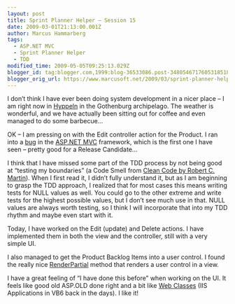 ```yaml
---
layout: post
title: Sprint Planner Helper – Session 15
date: 2009-03-01T21:13:00.001Z
author: Marcus Hammarberg
tags:
  - ASP.NET MVC
  - Sprint Planner Helper
  - TDD
modified_time: 2009-05-05T09:25:13.029Z
blogger_id: tag:blogger.com,1999:blog-36533086.post-3480546717605318518
blogger_orig_url: https://www.marcusoft.net/2009/03/sprint-planner-helper-session-15.html
---
```


I don’t think I have ever been doing system development in a nicer place – I am right now in [Hyppeln](http://www.hitta.se/LargeMap.aspx?var=Hyppeln) in the Gothenburg archipelago. The weather is wonderful, and we have actually been sitting out for coffee and even managed to do some barbecue…

OK – I am pressing on with the Edit controller action for the Product. I ran into a [bug](https://www.marcusoft.net/2009/03/aspnet-mvc-running-transformation-error.html) in the [ASP.NET MVC](http://www.asp.net/mvc/) framework, which is the first one I have seen – pretty good for a Release Candidate…

I think that I have missed some part of the TDD process by not being good at “testing my boundaries” (a Code Smell from [Clean Code by Robert C. Martin](http://www.amazon.com/Clean-Code-Handbook-Software-Craftsmanship/dp/0132350882)). When I first read it, I didn’t fully understand it, but as I am beginning to grasp the TDD approach, I realized that for most cases this means writing tests for NULL values as well. You could go to the other extreme and write tests for the highest possible values, but I don’t see much use in that. NULL values are always worth testing, so I think I will incorporate that into my TDD rhythm and maybe even start with it.

Today, I have worked on the Edit (update) and Delete actions. I have implemented them in both the view and the controller, still with a very simple UI.

I also managed to get the Product Backlog Items into a user control. I found the really nice [RenderPartial](http://devlicio.us/blogs/derik_whittaker/archive/2008/11/24/renderpartial-vs-renderaction.aspx) method that renders a user control in a view.

I have a great feeling of “I have done this before” when working on the UI. It feels like good old ASP.OLD done right and a bit like [Web Classes](http://www.avdf.com/oct98/art_id003.html) (IIS Applications in VB6 back in the days). I like it!
